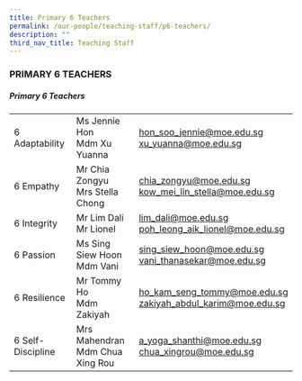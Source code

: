 ```yaml
---
title: Primary 6 Teachers
permalink: /our-people/teaching-staff/p6-teachers/
description: ""
third_nav_title: Teaching Staff
---
```

### PRIMARY 6 TEACHERS

##### Primary 6 Teachers

|  	|  	|  	|
|---	|---	|---	|
| 6 Adaptability 	| Ms Jennie Hon<br>Mdm Xu Yuanna 	| [hon\_soo\_jennie@moe.edu.sg](mailto:hon_soo_har_jennie@moe.edu.sg) <br>[xu\_yuanna@moe.edu.sg](mailto:xu_yuanna@moe.edu.sg) 	|
| 6 Empathy 	| Mr Chia Zongyu<br>Mrs Stella Chong 	| [chia\_zongyu@moe.edu.sg](mailto:chia_zongyu@moe.edu.sg) <br>[kow\_mei\_lin\_stella@moe.edu.sg](mailto:kow_mei_lin_stella@schools.gov.sg) 	|
| 6 Integrity 	| Mr Lim Dali<br>Mr Lionel 	| [lim\_dali@moe.edu.sg](mailto:lim_dali@moe.edu.sg) <br>[poh\_leong\_aik\_lionel@moe.edu.sg](mailto:poh_leong_aik_lionel@moe.edu.sg) <br>	|
| 6 Passion 	| Ms Sing Siew Hoon<br>Mdm Vani 	| [sing\_siew\_hoon@moe.edu.sg](mailto:Sing_Siew_Hoon@moe.edu.sg) <br>[vani\_thanasekar@moe.edu.sg](mailto:vani_thanasekar@moe.edu.sg) 	|
| 6 Resilience 	| Mr Tommy Ho<br>Mdm Zakiyah 	| [ho\_kam\_seng\_tommy@moe.edu.sg](mailto:ho_kam_seng_tommy@moe.edu.sg) <br>[zakiyah\_abdul\_karim@moe.edu.sg](mailto:zakiyah_abdul_karim@moe.edu.sg) 	|
| 6 Self-Discipline 	| Mrs Mahendran<br>Mdm Chua Xing Rou 	| [a\_yoga\_shanthi@moe.edu.sg](mailto:a_yoga_shanthi@moe.edu.sg ) <br>[chua\_xingrou\@moe.edu.sg](mailto:chua_xingrou@moe.edu.sg)|